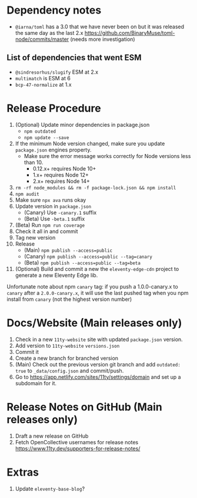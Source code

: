 # Dependency notes

- `@iarna/toml` has a 3.0 that we have never been on but it was released the same day as the last 2.x https://github.com/BinaryMuse/toml-node/commits/master (needs more investigation)

## List of dependencies that went ESM

- `@sindresorhus/slugify` ESM at 2.x
- `multimatch` is ESM at 6
- `bcp-47-normalize` at 1.x

# Release Procedure

1. (Optional) Update minor dependencies in package.json
   - `npm outdated`
   - `npm update --save`
1. If the minimum Node version changed, make sure you update `package.json` engines property.
   - Make sure the error message works correctly for Node versions less than 10.
     - 0.12.x+ requires Node 10+
     - 1.x+ requires Node 12+
     - 2.x+ requires Node 14+
1. `rm -rf node_modules && rm -f package-lock.json && npm install`
1. `npm audit`
1. Make sure `npx ava` runs okay
1. Update version in `package.json`
   - (Canary) Use `-canary.1` suffix
   - (Beta) Use `-beta.1` suffix
1. (Beta) Run `npm run coverage`
1. Check it all in and commit
1. Tag new version
1. Release
   - (Main) `npm publish --access=public`
   - (Canary) `npm publish --access=public --tag=canary`
   - (Beta) `npm publish --access=public --tag=beta`
1. (Optional) Build and commit a new the `eleventy-edge-cdn` project to generate a new Eleventy Edge lib.

Unfortunate note about npm `canary` tag: if you push a 1.0.0-canary.x to `canary` after a `2.0.0-canary.x`, it will use the last pushed tag when you npm install from `canary` (not the highest version number)

# Docs/Website (Main releases only)

1. Check in a new `11ty-website` site with updated `package.json` version.
1. Add version to `11ty-website` `versions.json`
1. Commit it
1. Create a new branch for branched version
1. (Main) Check out the previous version git branch and add `outdated: true` to `_data/config.json` and commit/push.
1. Go to https://app.netlify.com/sites/11ty/settings/domain and set up a subdomain for it.

# Release Notes on GitHub (Main releases only)

1. Draft a new release on GitHub
1. Fetch OpenCollective usernames for release notes https://www.11ty.dev/supporters-for-release-notes/

# Extras

1. Update `eleventy-base-blog`?
